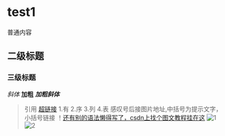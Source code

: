 # test1
普通内容
## 二级标题
### 三级标题
*斜体*
**加粗**
***加粗斜体***
>引用
[超链接](https://github.com)
1.有
2.序
3.列
4.表
感叹号后接图片地址,中括号为提示文字，小括号链接
！[还有别的语法懒得写了，csdn上找个图文教程挂在这](https://img-blog.csdnimg.cn/img_convert/ca459eae550fb2e19ad70c09fbcd1c7f.png)
![1](https://img-blog.csdnimg.cn/img_convert/977569d97343c41e914b342a63dbf28a.png)
![2](https://img-blog.csdnimg.cn/img_convert/2c1501f099da69d7c003a7b3e7a907a8.png)

